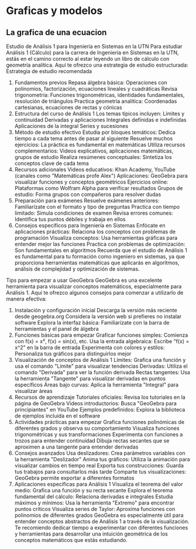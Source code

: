 # Graficas y modelos
## La grafica de una ecuacion



Estudio de Análisis 1 para Ingeniería en Sistemas en la UTN
Para estudiar Análisis 1 (Cálculo) para la carrera de Ingeniería en Sistemas en la UTN, estás en el camino correcto al estar leyendo un libro de cálculo con geometría analítica. Aquí te ofrezco una estrategia de estudio estructurada:
Estrategia de estudio recomendada
1. Fundamentos previos
Repasa álgebra básica: Operaciones con polinomios, factorización, ecuaciones lineales y cuadráticas
Revisa trigonometría: Funciones trigonométricas, identidades fundamentales, resolución de triángulos
Practica geometría analítica: Coordenadas cartesianas, ecuaciones de rectas y cónicas
2. Estructura del curso de Análisis 1
Los temas típicos incluyen:
Límites y continuidad
Derivadas y aplicaciones
Integrales definidas e indefinidas
Aplicaciones de la integral
Series y sucesiones
3. Método de estudio efectivo
Estudia por bloques temáticos: Dedica tiempo a cada tema antes de pasar al siguiente
Resuelve muchos ejercicios: La práctica es fundamental en matemáticas
Utiliza recursos complementarios: Videos explicativos, aplicaciones matemáticas, grupos de estudio
Realiza resúmenes conceptuales: Sintetiza los conceptos clave de cada tema
4. Recursos adicionales
Videos educativos: Khan Academy, YouTube (canales como "Matemáticas profe Alex")
Aplicaciones: GeoGebra para visualizar funciones y conceptos geométricos
Ejercicios online: Plataformas como Wolfram Alpha para verificar resultados
Grupos de estudio: Forma grupos con compañeros para resolver dudas
5. Preparación para exámenes
Resuelve exámenes anteriores: Familiarízate con el formato y tipo de preguntas
Practica con tiempo limitado: Simula condiciones de examen
Revisa errores comunes: Identifica tus puntos débiles y trabaja en ellos
6. Consejos específicos para Ingeniería en Sistemas
Enfócate en aplicaciones prácticas: Relaciona los conceptos con problemas de programación
Visualiza conceptos: Usa herramientas gráficas para entender mejor las funciones
Practica con problemas de optimización: Son fundamentales en algoritmos
Recuerda que el estudio de Análisis 1 es fundamental para tu formación como ingeniero en sistemas, ya que proporciona herramientas matemáticas que aplicarás en algoritmos, análisis de complejidad y optimización de sistemas.



Tips para empezar a usar GeoGebra
GeoGebra es una excelente herramienta para visualizar conceptos matemáticos, especialmente para Análisis 1. Aquí te ofrezco algunos consejos para comenzar a utilizarlo de manera efectiva:
1. Instalación y configuración inicial
Descarga la versión más reciente desde geogebra.org
Considera la versión web si prefieres no instalar software
Explora la interfaz básica: Familiarízate con la barra de herramientas y el panel de álgebra
2. Funciones básicas para empezar
Graficar funciones simples: Comienza con f(x) = x², f(x) = sin(x), etc.
Usa la entrada algebraica: Escribe "f(x) = x^2" en la barra de entrada
Experimenta con colores y estilos: Personaliza tus gráficos para distinguirlos mejor
3. Visualización de conceptos de Análisis 1
Límites: Grafica una función y usa el comando "Límite" para visualizar tendencias
Derivadas: Utiliza el comando "Derivada" para ver la función derivada
Rectas tangentes: Usa la herramienta "Tangente" para visualizar derivadas en puntos específicos
Áreas bajo curvas: Aplica la herramienta "Integral" para visualizar áreas
4. Recursos de aprendizaje
Tutoriales oficiales: Revisa los tutoriales en la página de GeoGebra
Videos introductorios: Busca "GeoGebra para principiantes" en YouTube
Ejemplos predefinidos: Explora la biblioteca de ejemplos incluida en el software
5. Actividades prácticas para empezar
Grafica funciones polinómicas de diferentes grados y observa su comportamiento
Visualiza funciones trigonométricas y sus transformaciones
Experimenta con funciones a trozos para entender continuidad
Dibuja rectas secantes que se aproximen a una tangente para entender derivadas
6. Consejos avanzados
Usa deslizadores: Crea parámetros variables con la herramienta "Deslizador"
Anima tus gráficos: Utiliza la animación para visualizar cambios en tiempo real
Exporta tus construcciones: Guarda tus trabajos para consultarlos más tarde
Comparte tus visualizaciones: GeoGebra permite exportar a diferentes formatos
7. Aplicaciones específicas para Análisis 1
Visualiza el teorema del valor medio: Grafica una función y su recta secante
Explora el teorema fundamental del cálculo: Relaciona derivadas e integrales
Estudia máximos y mínimos: Usa la herramienta "Extremo" para encontrar puntos críticos
Visualiza series de Taylor: Aproxima funciones con polinomios de diferentes grados
GeoGebra es especialmente útil para entender conceptos abstractos de Análisis 1 a través de la visualización. Te recomiendo dedicar tiempo a experimentar con diferentes funciones y herramientas para desarrollar una intuición geométrica de los conceptos matemáticos que estás estudiando.